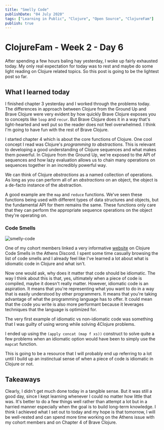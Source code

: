 ```yaml
---
title: "Smelly Code"
publishDate: "04 July 2020"
tags: ["Learning in Public", "Clojure", "Open Source", "ClojureFam"]
publish: true
---
```


# ClojureFam - Week 2 - Day 6

After spending a few hours baling hay yesterday, I woke up fairly exhausted today. My only real expectation for today was to rest and maybe do some light reading on Clojure related topics. So this post is going to be the lightest post so far.

## What I learned today

I finished chapter 3 yesterday and I worked through the problems today. The differences in approach between Clojure from the Ground Up and Brave Clojure were very evident by how quickly Brave Clojure exposes you to concepts like `loop` and `recur`. But Brave Clojure does it in a way that's light-hearted and well put so the reader does not feel overwhelmed. I think I'm going to have fun with the rest of Brave Clojure.

I started chapter 4 which is about the core functions of Clojure. One cool concept I read was Clojure's _programming to abstractions_. This is relevant to developing a good understanding of Clojure sequences and what makes them powerful. In Clojure from the Ground Up, we're exposed to the API of sequences and how lazy evaluation allows us to chain many operations on sequences together in an incredibly powerful way.

We can think of Clojure _abstractions_ as a named collection of operations. As long as you can perform all of an _abstractions_ on an object, the object is a de-facto instance of the abstraction.

A good example are the `map` and `reduce` functions. We've seen these functions being used with different types of data structures and objects, but the fundamental API for them remains the same.
These functions only care that they can perform the appropriate sequence operations on the object they're operating on.

### Code Smells

![smelly-code](../assets/smelly.png)

One of my cohort members linked a very informative [website](https://bsless.github.io/code-smells/) on Clojure Code Smells in the Athens Discord. I spent some time casually browsing the list of code smells and I already feel like I've learned a lot about what is idiomatic code in Clojure and what isn't.

Now one would ask, why does it matter that code should be idiomatic. The way I think about this is that, yes, ultimately when a piece of code is compiled, maybe it doesn't really matter. However, idiomatic code is an aspiration. It means that you're representing what you want to do in a way that is easily understood by other programmers. It means that you're taking advantage of what the programming language has to offer. It could mean that the code you write is also more performant because it leverages techniques that the language is optimized for.

The very first example of idiomatic vs non-idiomatic code was something that I was guilty of using wrong while solving 4Clojure problems.

I ended up using the `(apply concat (map f xs))` construct to solve quite a few problems when an idiomatic option would have been to simply use the `mapcat` function.

This is going to be a resource that I will probably end up referring to a lot until I build up an instinctual sense of when a piece of code is idiomatic in Clojure or not.

## Takeaways

Clearly, I didn't get much done today in a tangible sense. But it was still a good day, since I kept learning whenever I could no matter how little that was. It's better to do a few things well rather than attempt a lot but in a harried manner especially when the goal is to build long-term knowledge. I think I achieved what I set out to today and my hope is that tomorrow, I will be well-rested and can spend more time working on the Athens issue with my cohort members and on Chapter 4 of Brave Clojure.

